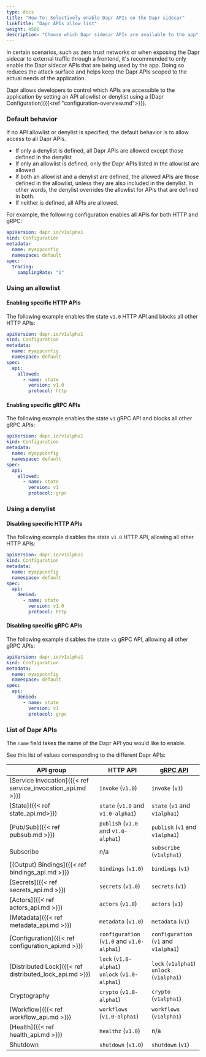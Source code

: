 ```yaml
---
type: docs
title: "How-To: Selectively enable Dapr APIs on the Dapr sidecar"
linkTitle: "Dapr APIs allow list"
weight: 4500
description: "Choose which Dapr sidecar APIs are available to the app"
---
```


In certain scenarios, such as zero trust networks or when exposing the Dapr sidecar to external traffic through a frontend, it's recommended to only enable the Dapr sidecar APIs that are being used by the app. Doing so reduces the attack surface and helps keep the Dapr APIs scoped to the actual needs of the application.

Dapr allows developers to control which APIs are accessible to the application by setting an API allowlist or denylist using a [Dapr Configuration]({{<ref "configuration-overview.md">}}).

### Default behavior

If no API allowlist or denylist is specified, the default behavior is to allow access to all Dapr APIs.

- If only a denylist is defined, all Dapr APIs are allowed except those defined in the denylist
- If only an allowlist is defined, only the Dapr APIs listed in the allowlist are allowed
- If both an allowlist and a denylist are defined, the allowed APIs are those defined in the allowlist, unless they are also included in the denylist. In other words, the denylist overrides the allowlist for APIs that are defined in both.
- If neither is defined, all APIs are allowed.

For example, the following configuration enables all APIs for both HTTP and gRPC:

```yaml
apiVersion: dapr.io/v1alpha1
kind: Configuration
metadata:
  name: myappconfig
  namespace: default
spec:
  tracing:
    samplingRate: "1"
```

### Using an allowlist

#### Enabling specific HTTP APIs

The following example enables the state `v1.0` HTTP API and blocks all other HTTP APIs:

```yaml
apiVersion: dapr.io/v1alpha1
kind: Configuration
metadata:
  name: myappconfig
  namespace: default
spec:
  api:
    allowed:
      - name: state
        version: v1.0
        protocol: http
```

#### Enabling specific gRPC APIs

The following example enables the state `v1` gRPC API and blocks all other gRPC APIs:

```yaml
apiVersion: dapr.io/v1alpha1
kind: Configuration
metadata:
  name: myappconfig
  namespace: default
spec:
  api:
    allowed:
      - name: state
        version: v1
        protocol: grpc
```

### Using a denylist

#### Disabling specific HTTP APIs

The following example disables the state `v1.0` HTTP API, allowing all other HTTP APIs:

```yaml
apiVersion: dapr.io/v1alpha1
kind: Configuration
metadata:
  name: myappconfig
  namespace: default
spec:
  api:
    denied:
      - name: state
        version: v1.0
        protocol: http
```

#### Disabling specific gRPC APIs

The following example disables the state `v1` gRPC API, allowing all other gRPC APIs:

```yaml
apiVersion: dapr.io/v1alpha1
kind: Configuration
metadata:
  name: myappconfig
  namespace: default
spec:
  api:
    denied:
      - name: state
        version: v1
        protocol: grpc
```

### List of Dapr APIs

The `name` field takes the name of the Dapr API you would like to enable.

See this list of values corresponding to the different Dapr APIs:

| API group | HTTP API | [gRPC API](https://github.com/dapr/dapr/blob/master/pkg/grpc/endpoints.go) |
| ----- | ----- | ----- |
| [Service Invocation]({{< ref service_invocation_api.md >}}) | `invoke` (`v1.0`) | `invoke` (`v1`) |
| [State]({{< ref state_api.md>}})| `state` (`v1.0` and `v1.0-alpha1`) | `state` (`v1` and `v1alpha1`) |
| [Pub/Sub]({{< ref pubsub.md >}}) | `publish` (`v1.0` and `v1.0-alpha1`) | `publish` (`v1` and `v1alpha1`) |
| Subscribe | n/a | `subscribe` (`v1alpha1`) |
| [(Output) Bindings]({{< ref bindings_api.md >}})  | `bindings` (`v1.0`) |`bindings` (`v1`) |
| [Secrets]({{< ref secrets_api.md >}})| `secrets` (`v1.0`) | `secrets` (`v1`) |
| [Actors]({{< ref actors_api.md >}}) | `actors`  (`v1.0`) |`actors` (`v1`) |
| [Metadata]({{< ref metadata_api.md >}}) | `metadata` (`v1.0`) |`metadata` (`v1`) |
| [Configuration]({{< ref configuration_api.md >}}) | `configuration` (`v1.0` and `v1.0-alpha1`) | `configuration` (`v1` and `v1alpha1`) |
| [Distributed Lock]({{< ref distributed_lock_api.md >}}) | `lock` (`v1.0-alpha1`)<br/>`unlock` (`v1.0-alpha1`) | `lock` (`v1alpha1`)<br/>`unlock` (`v1alpha1`) |
| Cryptography | `crypto` (`v1.0-alpha1`) | `crypto` (`v1alpha1`) |
| [Workflow]({{< ref workflow_api.md >}}) | `workflows` (`v1.0-alpha1`) |`workflows` (`v1alpha1`) |
| [Health]({{< ref health_api.md >}}) | `healthz`  (`v1.0`) | n/a |
| Shutdown | `shutdown` (`v1.0`) | `shutdown` (`v1`) |
